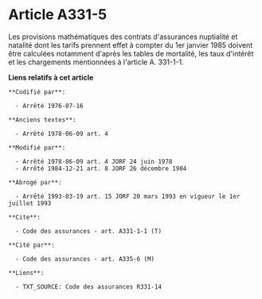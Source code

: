 # Article A331-5

Les provisions mathématiques des contrats d'assurances nuptialité et natalité dont les tarifs prennent effet à compter du 1er
janvier 1985 doivent être calculées notamment d'après les tables de mortalité, les taux d'intérêt et les chargements
mentionnées à l'article A. 331-1-1.

**Liens relatifs à cet article**

	**Codifié par**:

	  - Arrêté 1976-07-16

	**Anciens textes**:

	  - Arrêté 1978-06-09 art. 4

	**Modifié par**:

	  - Arrêté 1978-06-09 art. 4 JORF 24 juin 1978
	  - Arrêté 1984-12-21 art. 8 JORF 26 décembre 1984

	**Abrogé par**:

	  - Arrêté 1993-03-19 art. 15 JORF 20 mars 1993 en vigueur le 1er juillet 1993

	**Cite**:

	  - Code des assurances - art. A331-1-1 (T)

	**Cité par**:

	  - Code des assurances - art. A335-6 (M)

	**Liens**:

	  - TXT_SOURCE: Code des assurances R331-14
